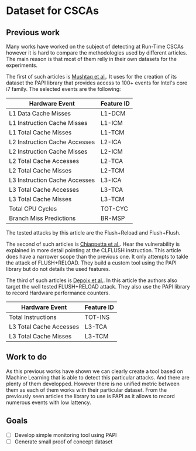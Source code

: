 # Dataset for CSCAs

## Previous work

Many works have worked on the subject of detecting at Run-Time CSCAs however it is hard to compare the methodologies
used by different articles. The main reason is that most of them relly in their own datasets for the experiments.

The first of such articles is [Mushtaq et al.](https://hal.archives-ouvertes.fr/hal-01876792/document). It uses for the
creation of its dataset the PAPI library that provides access to 100+ events for Intel's core i7 family. The selected
events are the following:

| Hardware Event                | Feature ID |
| ----------------------------- | ---------- |
| L1 Data Cache Misses          | L1-DCM     |
| L1 Instruction Cache Misses   | L1-ICM     |
| L1 Total Cache Misses         | L1-TCM     |
| L2 Instruction Cache Accesses | L2-ICA     |
| L2 Instruction Cache Misses   | L2-ICM     |
| L2 Total Cache Accesses       | L2-TCA     |
| L2 Total Cache Misses         | L2-TCM     |
| L3 Instruction Cache Accesses | L3-ICA     |
| L3 Total Cache Accesses       | L3-TCA     |
| L3 Total Cache Misses         | L3-TCM     |
| Total CPU Cycles              | TOT-CYC    |
| Branch Miss Predictions       | BR-MSP     |

The tested attacks by this article are the Flush+Reload and Flush+Flush.

The second of such articles is [Chiappetta et al.](https://eprint.iacr.org/2015/1034.pdf). Hear the vulnerability is
explained in more detail pointing at the CLFLUSH instruction. This article does have a narrower scope than the previous
one. It only attempts to takle the attack of FLUSH+RELOAD. They build a custom tool using the PAPI library but do not
details the used features.

The third of such articles is [Depoix et al.](https://www.betriebssysteme.org/wp-content/uploads/2018/10/WAMOS_2018_paper_12.pdf).
In this article the authors also target the well tested FLUSH+RELOAD attack. They also use the PAPI library to record
Hardware performance counters.

| Hardware Event          | Feature ID |
| ----------------------- | ---------- |
| Total Instructions      | TOT-INS    |
| L3 Total Cache Accesses | L3-TCA     |
| L3 Total Cache Misses   | L3-TCM     |

## Work to do

As this previous works have shown we can clearly create a tool based on Machine Learning that is able to detect this
particular attacks. And there are plenty of them developped. However there is no unified metric between them as each of
them works with their particular dataset. From the previously seen articles the library to use is PAPI as it allows
to record numerous events with low lattency.

## Goals

- [ ] Develop simple monitoring tool using PAPI
- [ ] Generate small proof of concept dataset
